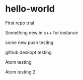 # hello-world
First repo trial


Something new in c++ for instance

some new push testing

github deskopt testing

Atom testing

Atom testing 2
